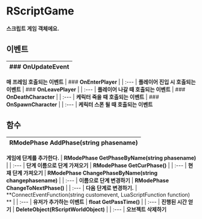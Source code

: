 # **RScriptGame**

 **스크립트 게임 객체에요.** 
## **이벤트**

| ### **OnUpdateEvent** |
| :--- |
 **매 프레임 호출되는 이벤트** 
| ### **OnEnterPlayer** |
| :--- |
 **플레이어 진입 시 호출되는 이벤트** 
| ### **OnLeavePlayer** |
| :--- |
 **플레이어 나갈 때 호출되는 이벤트** 
| ### **OnDeathCharacter** |
| :--- |
 **케릭터 죽을 때 호출되는 이벤트** 
| ### **OnSpawnCharacter** |
| :--- |
 **케릭터 스폰 될 때 호출되는 이벤트** 
## **함수**

| **RModePhase AddPhase(string phasename)** |
| :--- |
 **게임에 단계를 추가한다.** 
| **RModePhase GetPhaseByName(string phasename)** |
| :--- |
 **단계 이름으로 단계 가져오기** 
| **RModePhase GetCurPhase()** |
| :--- |
 **현재 단계 가져오기** 
| **RModePhase ChangePhaseByName(string changephasename)** |
| :--- |
 **이름으로 단계 변경하기** 
| **RModePhase ChangeToNextPhase()** |
| :--- |
 **다음 단계로 변경하기.** 
| **ConnectEventFunction(string customevent, LuaScriptFunction function) ** |
| :--- |
 **유저가 추가하는 이벤트** 
| **float GetPassTime()** |
| :--- |
 **진행된 시간 얻기** 
| **DeleteObject(RScriptWorldObject)** |
| :--- |
 **오브젝트 삭제하기** 
